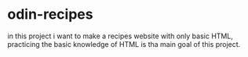 # odin-recipes
in this project i want to make a recipes website with only basic HTML,
practicing the basic knowledge of HTML is tha main goal of this project. 
